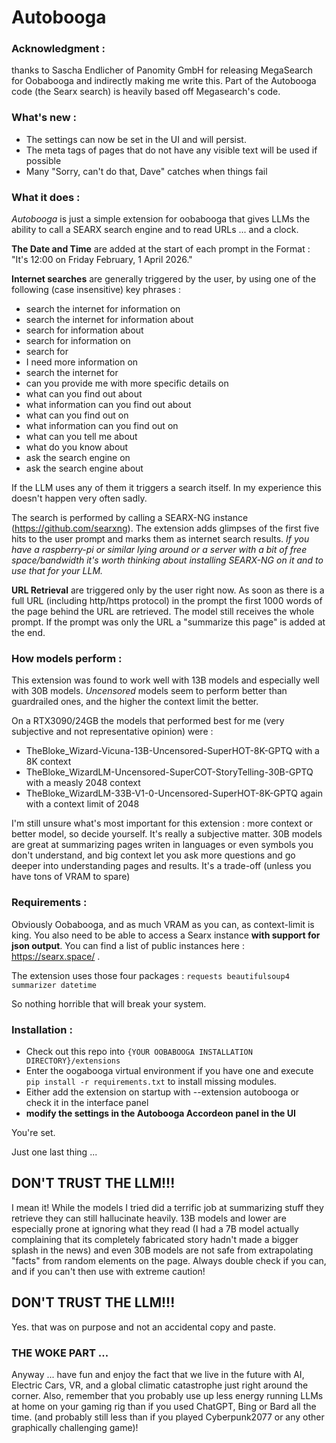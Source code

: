 # Autobooga

### Acknowledgment :
thanks to Sascha Endlicher of Panomity GmbH for releasing MegaSearch 
for Oobabooga and indirectly making me write this. Part of the Autobooga
code (the Searx search) is heavily based off Megasearch's code.

### What's new :
* The settings can now be set in the UI and will persist.
* The meta tags of pages that do not have any visible text will be used if possible
* Many "Sorry, can't do that, Dave" catches when things fail

### What it does :
*Autobooga* is just a simple extension for oobabooga that gives
LLMs the ability to call a SEARX search engine and to read URLs ... 
and a clock. 

**The Date and Time** are added at the start of each prompt in the Format :
"It's 12:00 on Friday February, 1 April 2026."

**Internet searches** are generally triggered by the user, by using one of the 
following (case insensitive) key phrases :

  * search the internet for information on 
  * search the internet for information about
  * search for information about
  * search for information on
  * search for
  * I need more information on
  * search the internet for
  * can you provide me with more specific details on
  * what can you find out about
  * what information can you find out about
  * what can you find out on
  * what information can you find out on
  * what can you tell me about
  * what do you know about
  * ask the search engine on
  * ask the search engine about

If the LLM uses any of them it triggers a search itself. In my experience this
doesn't happen very often sadly. 

The search is performed by calling a SEARX-NG instance (https://github.com/searxng). The extension adds glimpses
of the first five hits to the user prompt and marks them as internet search results.
*If you have a raspberry-pi or similar lying around or a server with a bit of free space/bandwidth it's worth thinking 
about installing SEARX-NG on it and to use that for your LLM.* 

**URL Retrieval** are triggered only by the user right now. As soon as there is a 
full URL (including http/https protocol) in the prompt the first 1000 words of the page 
behind the URL are retrieved. The model still receives the whole prompt. If the prompt was 
only the URL a "summarize this page" is added at the end.

### How models perform :
This extension was found to work well with 13B models and especially well with 
30B models. *Uncensored* models seem to perform better than guardrailed ones, and the 
higher the context limit the better. 

On a RTX3090/24GB the models that performed best for me (very subjective and not representative
opinion) were :

   * TheBloke_Wizard-Vicuna-13B-Uncensored-SuperHOT-8K-GPTQ with a 8K context
   * TheBloke_WizardLM-Uncensored-SuperCOT-StoryTelling-30B-GPTQ with a measly 2048 context
   * TheBloke_WizardLM-33B-V1-0-Uncensored-SuperHOT-8K-GPTQ again with a context limit of 2048

I'm still unsure what's most important for this extension : more context or better model, so decide
yourself. It's really a subjective matter. 30B models are great at summarizing pages writen in languages
or even symbols you don't understand, and big context let you ask more questions and go deeper into 
understanding pages and results. It's a trade-off (unless you have tons of VRAM to spare)

### Requirements :
Obviously Oobabooga, and as much VRAM as you can, as context-limit is king. 
You also need to be able to access a Searx instance **with support for json output**. You can find a list of 
public instances here : https://searx.space/ . 

The extension uses those four packages : 
`requests
beautifulsoup4
summarizer
datetime`

So nothing horrible that will break your system.

### Installation :
* Check out this repo into `{YOUR OOBABOOGA INSTALLATION DIRECTORY}/extensions`
* Enter the oogabooga virtual environment if you have one and execute
`pip install -r requirements.txt` to install missing modules.
* Either add the extension on startup with 
--extension autobooga or check it in the interface panel
* **modify the settings in the Autobooga Accordeon panel in the UI**

You're set.

Just one last thing ... 


## DON'T TRUST THE LLM!!! 
I mean it! While the models I tried did a terrific job at summarizing stuff they retrieve 
they can still hallucinate heavily. 13B models and lower are especially prone at ignoring what
they read (I had a 7B model actually complaining that its completely fabricated story hadn't made
a bigger splash in the news) and even 30B models are not safe from extrapolating "facts" from random
elements on the page. Always double check if you can, and if you can't then use with extreme caution!

## DON'T TRUST THE LLM!!! 
Yes. that was on purpose and not an accidental copy and paste.

### THE WOKE PART ...
Anyway ... have fun and enjoy the fact that we live in the future with AI, Electric Cars, VR, and a 
global climatic catastrophe just right around the corner. Also, remember that you probably use up less
energy running LLMs at home on your gaming rig than if you used ChatGPT, Bing or Bard all the time. (and probably
still less than if you played Cyberpunk2077 or any other graphically challenging game)!
